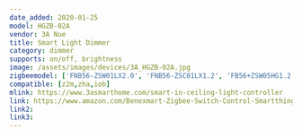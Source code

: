 ```yaml
---
date_added: 2020-01-25
model: HGZB-02A
vendor: 3A Nue
title: Smart Light Dimmer
category: dimmer
supports: on/off, brightness
image: /assets/images/devices/3A_HGZB-02A.jpg
zigbeemodel: ['FNB56-ZSW01LX2.0', 'FNB56-ZSC01LX1.2', 'FB56+ZSW05HG1.2', 'FB56+ZSC04HG1.0']
compatible: [z2m,zha,iob]
mlink: https://www.3asmarthome.com/smart-in-ceiling-light-controller
link: https://www.amazon.com/Benexmart-Zigbee-Switch-Control-Smartthings/dp/B07LGV9MH5
link2: 
link3: 
---
```

